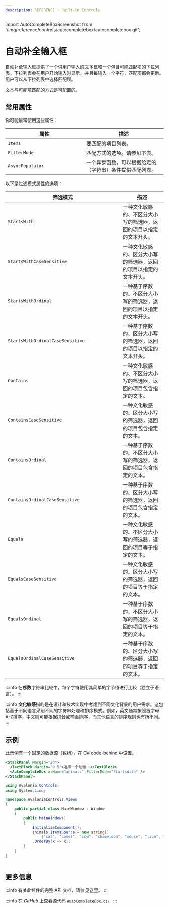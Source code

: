 ```yaml
---
description: REFERENCE - Built-in Controls
---
```


import AutoCompleteBoxScreenshot from '/img/reference/controls/autocompletebox/autocompletebox.gif';

# 自动补全输入框

自动补全输入框提供了一个供用户输入的文本框和一个包含可能匹配项的下拉列表。下拉列表会在用户开始输入时显示，并且每输入一个字符，匹配项都会更新。用户可以从下拉列表中选择匹配项。

文本与可能项匹配的方式是可配置的。

## 常用属性

你可能最常使用这些属性：

<table>
<thead>
<tr><th width="233">属性</th><th>描述</th></tr>
</thead>
<tbody>
<tr><td><code>Items</code></td><td>要匹配的项目列表。</td></tr>
<tr><td><code>FilterMode</code></td><td>匹配方式的选项。请参见下表。</td></tr>
<tr><td><code>AsyncPopulator</code></td><td>一个异步函数，可以根据给定的（字符串）条件提供匹配列表。</td></tr>
</tbody>
</table>

以下是过滤模式属性的选项：

<table>
<thead>
<tr><th width="350">筛选模式</th><th>描述</th></tr>
</thead>
<tbody>
<tr><td><code>StartsWith</code></td><td>一种文化敏感的、不区分大小写的筛选器，返回的项目以指定的文本开头。</td></tr>
<tr><td><code>StartsWithCaseSensitive</code></td><td>一种文化敏感的、区分大小写的筛选器，返回的项目以指定的文本开头。</td></tr>
<tr><td><code>StartsWithOrdinal</code></td><td>一种基于序数的、不区分大小写的筛选器，返回的项目以指定的文本开头。</td></tr>
<tr><td><code>StartsWithOrdinalCaseSensitive</code></td><td>一种基于序数的、区分大小写的筛选器，返回的项目以指定的文本开头。</td></tr>
<tr><td><code>Contains</code></td><td>一种文化敏感的、不区分大小写的筛选器，返回的项目包含指定的文本。</td></tr>
<tr><td><code>ContainsCaseSensitive</code></td><td>一种文化敏感的、区分大小写的筛选器，返回的项目包含指定的文本。</td></tr>
<tr><td><code>ContainsOrdinal</code></td><td>一种基于序数的、不区分大小写的筛选器，返回的项目包含指定的文本。</td></tr>
<tr><td><code>ContainsOrdinalCaseSensitive</code></td><td>一种基于序数的、区分大小写的筛选器，返回的项目包含指定的文本。</td></tr>
<tr><td><code>Equals</code></td><td>一种文化敏感的、不区分大小写的筛选器，返回的项目等于指定的文本。</td></tr>
<tr><td><code>EqualsCaseSensitive</code></td><td>一种文化敏感的、区分大小写的筛选器，返回的项目等于指定的文本。</td></tr>
<tr><td><code>EqualsOrdinal</code></td><td>一种基于序数的、不区分大小写的筛选器，返回的项目等于指定的文本。</td></tr>
<tr><td><code>EqualsOrdinalCaseSensitive</code></td><td>一种基于序数的、区分大小写的筛选器，返回的项目等于指定的文本。</td></tr>
</tbody>
</table>


:::info
在**序数**字符串比较中，每个字符使用其简单的字节值进行比较（独立于语言）。
:::

:::info
**文化敏感**指的是在设计和技术实现中考虑到不同文化背景的用户需求。这包括基于不同语言采用不同的字符串处理和排序模式。例如，英文通常按照首字母A-Z排序，中文则可能根据拼音或笔画排序，而其他语言的排序规则也有所不同。
:::


## 示例

此示例有一个固定的数据源（数组），在 C# code-behind 中设置。

```xml
<StackPanel Margin="20">
  <TextBlock Margin="0 5">选择一个动物：</TextBlock>
  <AutoCompleteBox x:Name="animals" FilterMode="StartsWith" />
</StackPanel>
```

```csharp title='C#'
using Avalonia.Controls;
using System.Linq;

namespace AvaloniaControls.Views
{
    public partial class MainWindow : Window
    {
        public MainWindow()
        {
            InitializeComponent();
            animals.ItemsSource = new string[] 
                {"cat", "camel", "cow", "chameleon", "mouse", "lion", "zebra" }
            .OrderBy(x => x);
        }
    }
}
```

<img src={AutoCompleteBoxScreenshot} alt="" />

## 更多信息

:::info
有关此控件的完整 API 文档，请参见[这里](http://reference.avaloniaui.net/api/Avalonia.Controls/AutoCompleteBox/)。
:::

:::info
在 _GitHub_ 上查看源代码 [`AutoCompleteBox.cs`](https://github.com/AvaloniaUI/Avalonia/blob/master/src/Avalonia.Controls/AutoCompleteBox/AutoCompleteBox.cs)。
:::
